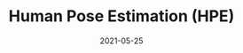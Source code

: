 ---
# ===== Title, summary, and position in the left sidebar =====
linktitle: HPE
summary: 
weight: 500
# =========================================================

# ========== Basic metadata ==========
title: Human Pose Estimation (HPE)
date: 2021-05-25
draft: false
 
authors: ["admin"]
tags: ["Computer Vision", "HPE"]
categories: ["Computer Vision"]
toc: true # Show table of contents
# ====================================

# ========== Advanced metadata ========== 
profile: false  # Show author profile?
reading_time: true # Show estimated reading time?
share: true  # Show social sharing links?
featured: true
comments: true  # Show comments?
disable_comment: false
commentable: true  # Allow visitors to comment? Supported by the Page, Post, and Book content types.
editable: false  # Allow visitors to edit the page? Supported by the Page, Post, and Book content types.

# Optional header image (relative to `assets/media/` folder).
header:
  caption: ""
  image: ""
---